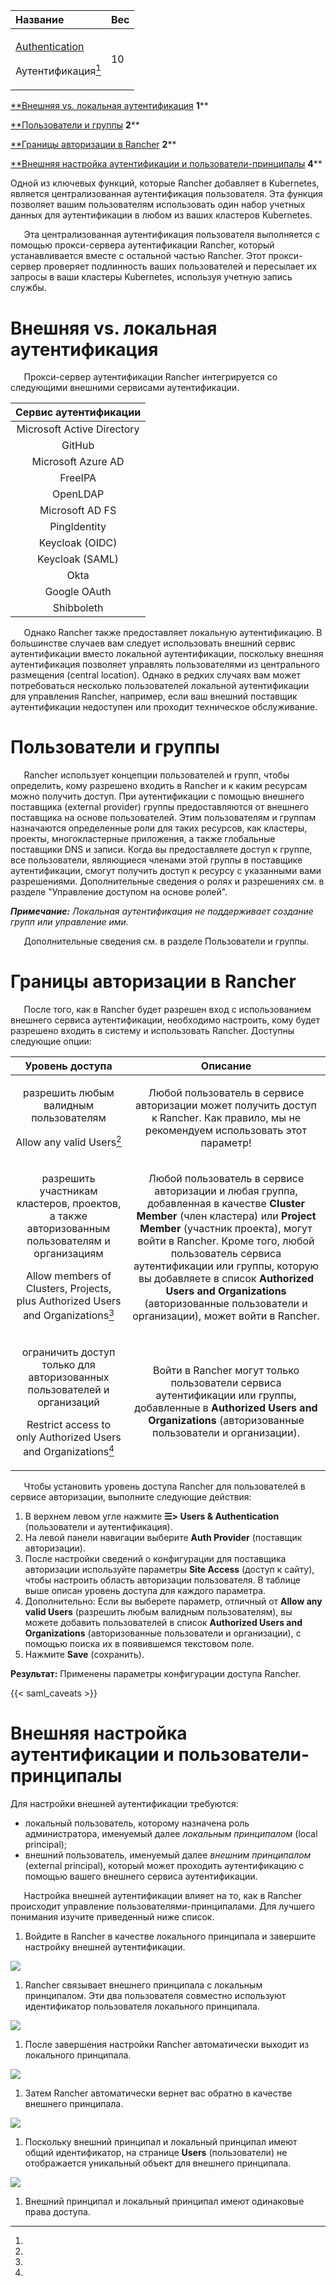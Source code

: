 ﻿


|**Название**|**Вес**|
| :- | :- |
|<p>[Authentication](https://github.com/rancher/docs/blob/master/content/rancher/v2.6/en/admin-settings/authentication/_index.md) </p><p>Аутентификация[^1]</p>|10|


[**Внешняя vs. локальная аутентификация](#_9w85qi5hcg25)	**1****

[**Пользователи и группы](#_4indqlbyfelo)	**2****

[**Границы авторизации в Rancher](#_ylmuaay7l6e8)	**2****

[**Внешняя настройка аутентификации и пользователи-принципалы](#_8xiglc6u3q9g)	**4****

Одной из ключевых функций, которые Rancher добавляет в Kubernetes, является централизованная аутентификация пользователя. Эта функция позволяет вашим пользователям использовать один набор учетных данных для аутентификации в любом из ваших кластеров Kubernetes.

`	`Эта централизованная аутентификация пользователя выполняется с помощью прокси-сервера аутентификации Rancher, который устанавливается вместе с остальной частью Rancher. Этот прокси-сервер проверяет подлинность ваших пользователей и пересылает их запросы в ваши кластеры Kubernetes, используя учетную запись службы.
# Внешняя vs. локальная аутентификация
`	`Прокси-сервер аутентификации Rancher интегрируется со следующими внешними сервисами аутентификации.


|**Сервис аутентификации**|
| :-: |
|Microsoft Active Directory|
|GitHub|
|Microsoft Azure AD|
|FreeIPA|
|OpenLDAP|
|Microsoft AD FS|
|PingIdentity|
|Keycloak (OIDC)|
|Keycloak (SAML)|
|Okta|
|Google OAuth|
|Shibboleth|

`	`Однако Rancher также предоставляет локальную аутентификацию. В большинстве случаев вам следует использовать внешний сервис аутентификации вместо локальной аутентификации, поскольку внешняя аутентификация позволяет управлять пользователями из центрального размещения (central location). Однако в редких случаях вам может потребоваться несколько пользователей локальной аутентификации для управления Rancher, например, если ваш внешний поставщик аутентификации недоступен или проходит техническое обслуживание.
# Пользователи и группы
`	`Rancher использует концепции пользователей и групп, чтобы определить, кому разрешено входить в Rancher и к каким ресурсам можно получить доступ. При аутентификации с помощью внешнего поставщика (external provider) группы предоставляются от внешнего поставщика на основе пользователей. Этим пользователям и группам назначаются определенные роли для таких ресурсов, как кластеры, проекты, многокластерные приложения, а также глобальные поставщики DNS и записи. Когда вы предоставляете доступ к группе, все пользователи, являющиеся членами этой группы в поставщике аутентификации, смогут получить доступ к ресурсу с указанными вами разрешениями. Дополнительные сведения о ролях и разрешениях см. в разделе "Управление доступом на основе ролей".

***Примечание:** Локальная аутентификация не поддерживает создание групп или управление ими.*

`	`Дополнительные сведения см. в разделе Пользователи и группы.

# Границы авторизации в Rancher
`	`После того, как в Rancher будет разрешен вход с использованием внешнего сервиса аутентификации, необходимо настроить, кому будет разрешено входить в систему и использовать Rancher. Доступны следующие опции:


|**Уровень доступа**|**Описание**|
| :-: | :-: |
|<p>разрешить любым валидным пользователям</p><p>Allow any valid Users[^2]</p>|Любой пользователь в сервисе авторизации может получить доступ к Rancher. Как правило, мы не рекомендуем использовать этот параметр!|
|<p>разрешить участникам кластеров, проектов, а также авторизованным пользователям и организациям</p><p>Allow members of Clusters, Projects, plus Authorized Users and Organizations[^3]</p>|Любой пользователь в сервисе авторизации и любая группа, добавленная в качестве **Cluster Member** (член кластера) или **Project Member** (участник проекта), могут войти в Rancher. Кроме того, любой пользователь сервиса аутентификации или группы, которую вы добавляете в список **Authorized Users and Organizations** (авторизованные пользователи и организации), может войти в Rancher.|
|<p>ограничить доступ только для авторизованных пользователей и организаций</p><p>Restrict access to only Authorized Users and Organizations[^4]</p>|Войти в Rancher могут только пользователи сервиса аутентификации или группы, добавленные в **Authorized Users and Organizations** (авторизованные пользователи и организации).|

`	`Чтобы установить уровень доступа Rancher для пользователей в сервисе авторизации, выполните следующие действия:

1. В верхнем левом угле нажмите **☰> Users & Authentication** (пользователи и аутентификация).
1. На левой панели навигации выберите **Auth Provider** (поставщик авторизации).
1. После настройки сведений о конфигурации для поставщика авторизации используйте параметры **Site Access** (доступ к сайту), чтобы настроить область авторизации пользователя. В таблице выше описан уровень доступа для каждого параметра.
1. Дополнительно: Если вы выберете параметр, отличный от **Allow any valid Users** (разрешить любым валидным пользователям), вы можете добавить пользователей в список **Authorized Users and Organizations** (авторизованные пользователи и организации), с помощью поиска их в появившемся текстовом поле.
1. Нажмите **Save** (сохранить).

**Результат:** Применены параметры конфигурации доступа Rancher.

{{< saml\_caveats >}}

# Внешняя настройка аутентификации и пользователи-принципалы
Для настройки внешней аутентификации требуются:

- локальный пользователь, которому назначена роль администратора, именуемый далее *локальным принципалом* (local principal);
- внешний пользователь, именуемый далее *внешним принципалом* (external principal), который может проходить аутентификацию с помощью вашего внешнего сервиса аутентификации.

`	`Настройка внешней аутентификации влияет на то, как в Rancher происходит управление пользователями-принципалами. Для лучшего понимания изучите приведенный ниже список.

1. Войдите в Rancher в качестве локального принципала и завершите настройку внешней аутентификации.

![](Aspose.Words.1f5f35de-ddd2-4ed9-9e6a-0372867591a0.001.png)

1. Rancher связывает внешнего принципала с локальным принципалом. Эти два пользователя совместно используют идентификатор пользователя локального принципала.

![](Aspose.Words.1f5f35de-ddd2-4ed9-9e6a-0372867591a0.002.png)

1. После завершения настройки Rancher автоматически выходит из локального принципала.

![](Aspose.Words.1f5f35de-ddd2-4ed9-9e6a-0372867591a0.003.png)

1. Затем Rancher автоматически вернет вас обратно в качестве внешнего принципала.

![](Aspose.Words.1f5f35de-ddd2-4ed9-9e6a-0372867591a0.004.png)

1. Поскольку внешний принципал и локальный принципал имеют общий идентификатор, на странице **Users** (пользователи) не отображается уникальный объект для внешнего принципала.

![](Aspose.Words.1f5f35de-ddd2-4ed9-9e6a-0372867591a0.005.png)

1. Внешний принципал и локальный принципал имеют одинаковые права доступа.


[^1]: 
[^2]: 
[^3]: 
[^4]: 